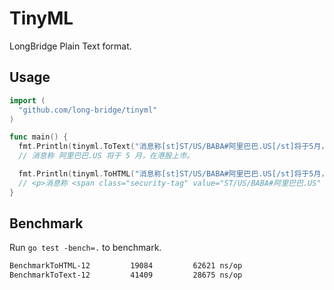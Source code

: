 # TinyML

LongBridge Plain Text format.

## Usage

```go
import (
  "github.com/long-bridge/tinyml"
)

func main() {
  fmt.Println(tinyml.ToText("消息称[st]ST/US/BABA#阿里巴巴.US[/st]将于5月，在港股上市。"))
  // 消息称 阿里巴巴.US 将于 5 月，在港股上市。

  fmt.Println(tinyml.ToHTML("消息称[st]ST/US/BABA#阿里巴巴.US[/st]将于5月，在港股上市。\n\n几家领头羊都处于第一步或者第二步。"))
  // <p>消息称 <span class="security-tag" value="ST/US/BABA#阿里巴巴.US" data-id="ST/US/BABA">阿里巴巴.US</span> 将于 5 月，在港股上市。</p><p>几家领头羊都处于第一步或者第二步。</p>
}
```

## Benchmark

Run `go test -bench=.` to benchmark.

```bash
BenchmarkToHTML-12    	   19084	     62621 ns/op
BenchmarkToText-12    	   41409	     28675 ns/op
```
